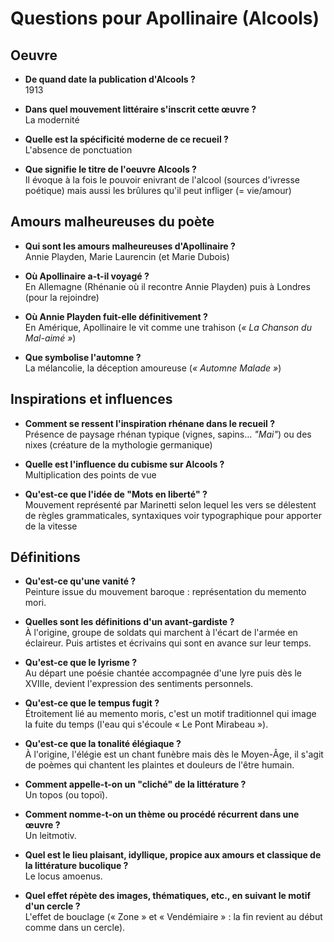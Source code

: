 # Questions pour Apollinaire (Alcools)
## Oeuvre

- **De quand date la publication d'Alcools ?**  
1913

- **Dans quel mouvement littéraire s'inscrit cette œuvre ?**  
La modernité

- **Quelle est la spécificité moderne de ce recueil ?**  
L'absence de ponctuation

- **Que signifie le titre de l'oeuvre Alcools ?**  
Il évoque à la fois le pouvoir enivrant de l'alcool (sources d'ivresse poétique) mais aussi les brûlures qu'il peut infliger (= vie/amour)

## Amours malheureuses du poète

- **Qui sont les amours malheureuses d'Apollinaire ?**  
Annie Playden, Marie Laurencin (et Marie Dubois)

- **Où Apollinaire a-t-il voyagé ?**  
En Allemagne (Rhénanie où il recontre Annie Playden) puis à Londres (pour la rejoindre)

- **Où Annie Playden fuit-elle définitivement ?**  
En Amérique, Apollinaire le vit comme une trahison (*« La Chanson du Mal-aimé »*)

- **Que symbolise l'automne ?**  
La mélancolie, la déception amoureuse (*« Automne Malade »*)

## Inspirations et influences

- **Comment se ressent l'inspiration rhénane dans le recueil ?**  
Présence de paysage rhénan typique (vignes, sapins... *"Mai"*) ou des nixes (créature de la mythologie germanique)

- **Quelle est l'influence du cubisme sur Alcools ?**  
Multiplication des points de vue

- **Qu'est-ce que l'idée de "Mots en liberté" ?**  
Mouvement représenté par Marinetti selon lequel les vers se délestent de règles grammaticales, syntaxiques voir typographique pour apporter de la vitesse

## Définitions

- **Qu'est-ce qu'une vanité ?**  
Peinture issue du mouvement baroque : représentation du memento mori.

- **Quelles sont les définitions d'un avant-gardiste ?**  
À l'origine, groupe de soldats qui marchent à l'écart de l'armée en éclaireur. Puis artistes et écrivains qui sont en avance sur leur temps.

- **Qu'est-ce que le lyrisme ?**  
Au départ une poésie chantée accompagnée d'une lyre puis dès le XVIIIe, devient l'expression des sentiments personnels.

- **Qu'est-ce que le tempus fugit ?**  
Étroitement lié au memento moris, c'est un motif traditionnel qui image la fuite du temps (l'eau qui s'écoule « Le Pont Mirabeau »).

- **Qu'est-ce que la tonalité élégiaque ?**  
À l'origine, l'élégie est un chant funèbre mais dès le Moyen-Âge, il s'agit de poèmes qui chantent les plaintes et douleurs de l'être humain.

- **Comment appelle-t-on un "cliché" de la littérature ?**  
Un topos (ou topoï).

- **Comment nomme-t-on un thème ou procédé récurrent dans une œuvre ?**  
Un leitmotiv.

- **Quel est le lieu plaisant, idyllique, propice aux amours et classique de la littérature bucolique ?**  
Le locus amoenus.

- **Quel effet répète des images, thématiques, etc., en suivant le motif d'un cercle ?**  
L'effet de bouclage (« Zone » et « Vendémiaire » : la fin revient au début comme dans un cercle).